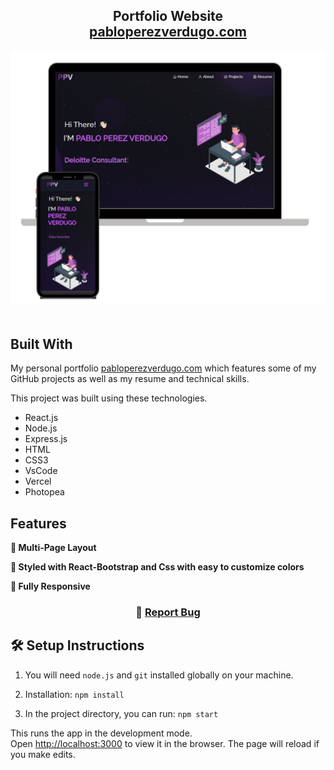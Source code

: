 <h2 align="center">
  Portfolio Website<br/>
  <a href="https://pabloperezverdugo.vercel.app/" target="_blank">pabloperezverdugo.com</a>
</h2>
<div align="center">
  <img alt="Demo" src="./src/Assets/Images/readme-img.png" />
</div>

<br/>


## Built With

My personal portfolio <a href="https://pabloperezverdugo.vercel.app/" target="_blank">pabloperezverdugo.com</a> which features some of my GitHub projects as well as my resume and technical skills.<br/>

This project was built using these technologies.

- React.js
- Node.js
- Express.js
- HTML
- CSS3
- VsCode
- Vercel
- Photopea

## Features

**📖 Multi-Page Layout**

**🎨 Styled with React-Bootstrap and Css with easy to customize colors**

**📱 Fully Responsive**

<h3 align="center">
    🔹
    <a href="https://github.com/pabloperezv/personal-website/issues">Report Bug</a>

</h3>



## 🛠 Setup Instructions

1. You will need `node.js` and `git` installed globally on your machine.

2. Installation: `npm install`

3. In the project directory, you can run: `npm start`

This runs the app in the development mode.\
Open [http://localhost:3000](http://localhost:3000) to view it in the browser.
The page will reload if you make edits.